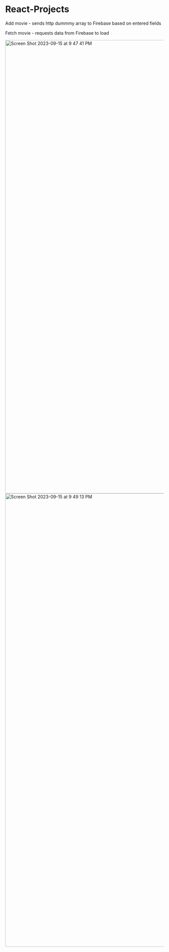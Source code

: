 # React-Projects

Add movie -  sends http dummmy array to Firebase based on entered fields

Fetch movie - requests data from Firebase to load

<img width="1440" alt="Screen Shot 2023-09-15 at 9 47 41 PM" src="https://github.com/EmirPirija/React-Projects/assets/118456820/4d941545-fca5-4cd5-8f1f-5c22e26033b7">
<img width="1440" alt="Screen Shot 2023-09-15 at 9 49 13 PM" src="https://github.com/EmirPirija/React-Projects/assets/118456820/91070c89-e8b1-4023-bb98-724d263239c7">
